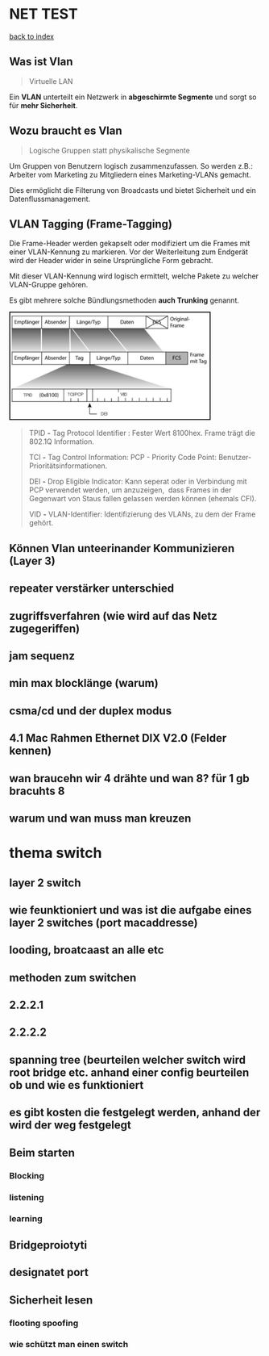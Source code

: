 # NET TEST
[back to index](index.md)

## Was ist Vlan

> Virtuelle LAN

Ein **VLAN** unterteilt ein Netzwerk in **abgeschirmte Segmente** und sorgt so für **mehr Sicherheit**.

## Wozu braucht es Vlan

> Logische Gruppen statt physikalische Segmente

Um Gruppen von Benutzern logisch zusammenzufassen. So werden z.B.: Arbeiter vom Marketing zu Mitgliedern eines Marketing-VLANs gemacht.

Dies ermöglicht die Filterung von Broadcasts und bietet Sicherheit und ein Datenflussmanagement. 

## VLAN Tagging (Frame-Tagging)

Die Frame-Header werden gekapselt oder modifiziert um die Frames mit einer VLAN-Kennung zu markieren. Vor der Weiterleitung zum Endgerät wird der Header wider in seine Ursprüngliche Form gebracht.

Mit dieser VLAN-Kennung wird logisch ermittelt, welche Pakete zu welcher VLAN-Gruppe gehören.

Es gibt mehrere solche Bündlungsmethoden **auch Trunking** genannt.

<img src="images/NET_gframe-format.png" alt="" width="400">

> TPID **-** Tag Protocol Identifier :	Fester Wert 8100hex. Frame trägt die 802.1Q Information.
>
> TCI **-** Tag Control Information:	PCP - Priority Code Point: Benutzer-Prioritätsinformationen.
>
> DEI **-** Drop Eligible Indicator:		Kann seperat oder in Verbindung mit PCP verwendet werden, um anzuzeigen,
> ​							dass Frames in der Gegenwart von Staus fallen gelassen werden können (ehemals CFI).
>
> VID **-** VLAN-Identifier:			Identifizierung des VLANs, zu dem der Frame gehört.

## Können Vlan unteerinander Kommunizieren (Layer 3)



## repeater verstärker unterschied
## zugriffsverfahren (wie wird auf das Netz zugegeriffen)
## jam sequenz
## min max blocklänge (warum)
## csma/cd und der duplex modus
## 4.1 Mac Rahmen Ethernet DIX V2.0 (Felder kennen)
## wan braucehn wir 4 drähte und wan 8? für 1 gb bracuhts 8
## warum und wan muss man kreuzen

# thema switch

## layer 2 switch
## wie feunktioniert und was ist die aufgabe eines layer 2 switches (port macaddresse)
## looding, broatcaast an alle etc
## methoden zum switchen
## 2.2.2.1
## 2.2.2.2
## spanning tree (beurteilen welcher switch wird root bridge etc. anhand einer config beurteilen ob und wie es funktioniert
## es gibt kosten die festgelegt werden, anhand der wird der weg festgelegt
## Beim starten
### Blocking
### listening
### learning
## Bridgeproiotyti
## designatet port
## Sicherheit lesen
### flooting spoofing
### wie schützt man einen switch
